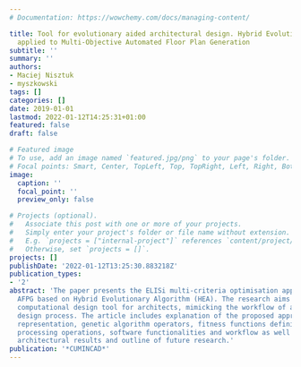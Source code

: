 ```yaml
---
# Documentation: https://wowchemy.com/docs/managing-content/

title: Tool for evolutionary aided architectural design. Hybrid Evolutionary Algorithm
  applied to Multi-Objective Automated Floor Plan Generation
subtitle: ''
summary: ''
authors:
- Maciej Nisztuk
- myszkowski
tags: []
categories: []
date: 2019-01-01
lastmod: 2022-01-12T14:25:31+01:00
featured: false
draft: false

# Featured image
# To use, add an image named `featured.jpg/png` to your page's folder.
# Focal points: Smart, Center, TopLeft, Top, TopRight, Left, Right, BottomLeft, Bottom, BottomRight.
image:
  caption: ''
  focal_point: ''
  preview_only: false

# Projects (optional).
#   Associate this post with one or more of your projects.
#   Simply enter your project's folder or file name without extension.
#   E.g. `projects = ["internal-project"]` references `content/project/deep-learning/index.md`.
#   Otherwise, set `projects = []`.
projects: []
publishDate: '2022-01-12T13:25:30.883218Z'
publication_types:
- '2'
abstract: 'The paper presents the ELISi multi-criteria optimisation application for
  AFPG based on Hybrid Evolutionary Algorithm (HEA). The research aims to create functional
  computational design tool for architects, mimicking the workflow of architectural
  design process. The article includes explanation of the proposed approach: problem
  representation, genetic algorithm operators, fitness functions definitions, post
  processing operations, software functionalities and workflow as well as achieved
  architectural results and outline of future research.'
publication: '*CUMINCAD*'
---
```


